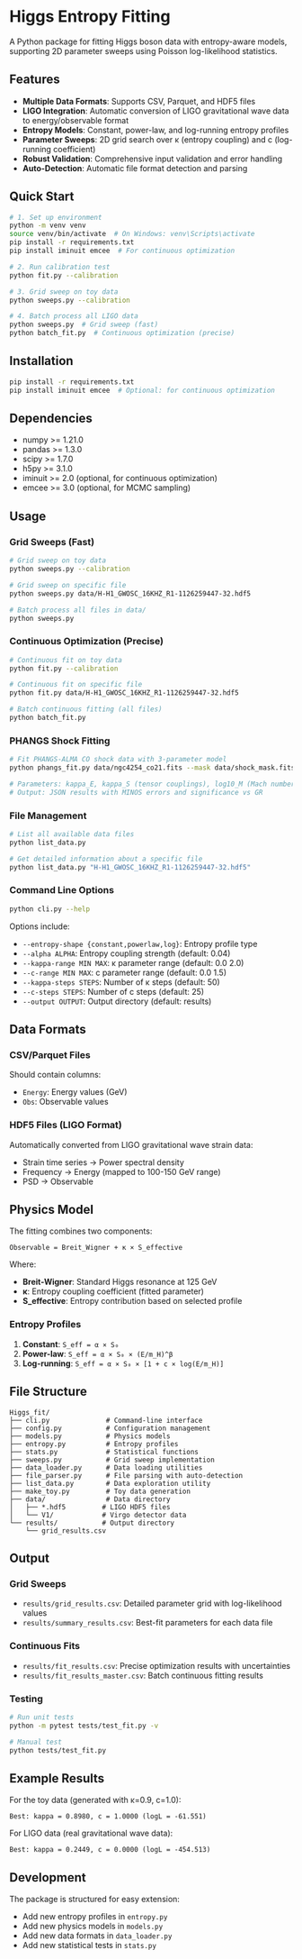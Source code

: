 # Higgs Entropy Fitting

A Python package for fitting Higgs boson data with entropy-aware models, supporting 2D parameter sweeps using Poisson log-likelihood statistics.

## Features

- **Multiple Data Formats**: Supports CSV, Parquet, and HDF5 files
- **LIGO Integration**: Automatic conversion of LIGO gravitational wave data to energy/observable format
- **Entropy Models**: Constant, power-law, and log-running entropy profiles
- **Parameter Sweeps**: 2D grid search over κ (entropy coupling) and c (log-running coefficient)
- **Robust Validation**: Comprehensive input validation and error handling
- **Auto-Detection**: Automatic file format detection and parsing

## Quick Start

```bash
# 1. Set up environment
python -m venv venv
source venv/bin/activate  # On Windows: venv\Scripts\activate
pip install -r requirements.txt
pip install iminuit emcee  # For continuous optimization

# 2. Run calibration test
python fit.py --calibration

# 3. Grid sweep on toy data
python sweeps.py --calibration

# 4. Batch process all LIGO data
python sweeps.py  # Grid sweep (fast)
python batch_fit.py  # Continuous optimization (precise)
```

## Installation

```bash
pip install -r requirements.txt
pip install iminuit emcee  # Optional: for continuous optimization
```

## Dependencies

- numpy >= 1.21.0
- pandas >= 1.3.0
- scipy >= 1.7.0
- h5py >= 3.1.0
- iminuit >= 2.0 (optional, for continuous optimization)
- emcee >= 3.0 (optional, for MCMC sampling)

## Usage

### Grid Sweeps (Fast)

```bash
# Grid sweep on toy data
python sweeps.py --calibration

# Grid sweep on specific file
python sweeps.py data/H-H1_GWOSC_16KHZ_R1-1126259447-32.hdf5

# Batch process all files in data/
python sweeps.py
```

### Continuous Optimization (Precise)

```bash
# Continuous fit on toy data
python fit.py --calibration

# Continuous fit on specific file
python fit.py data/H-H1_GWOSC_16KHZ_R1-1126259447-32.hdf5

# Batch continuous fitting (all files)
python batch_fit.py
```

### PHANGS Shock Fitting

```bash
# Fit PHANGS-ALMA CO shock data with 3-parameter model
python phangs_fit.py data/ngc4254_co21.fits --mask data/shock_mask.fits

# Parameters: kappa_E, kappa_S (tensor couplings), log10_M (Mach number)
# Output: JSON results with MINOS errors and significance vs GR
```

### File Management

```bash
# List all available data files
python list_data.py

# Get detailed information about a specific file
python list_data.py "H-H1_GWOSC_16KHZ_R1-1126259447-32.hdf5"
```

### Command Line Options

```bash
python cli.py --help
```

Options include:
- `--entropy-shape {constant,powerlaw,log}`: Entropy profile type
- `--alpha ALPHA`: Entropy coupling strength (default: 0.04)
- `--kappa-range MIN MAX`: κ parameter range (default: 0.0 2.0)
- `--c-range MIN MAX`: c parameter range (default: 0.0 1.5)
- `--kappa-steps STEPS`: Number of κ steps (default: 50)
- `--c-steps STEPS`: Number of c steps (default: 25)
- `--output OUTPUT`: Output directory (default: results)

## Data Formats

### CSV/Parquet Files
Should contain columns:
- `Energy`: Energy values (GeV)
- `Obs`: Observable values

### HDF5 Files (LIGO Format)
Automatically converted from LIGO gravitational wave strain data:
- Strain time series → Power spectral density
- Frequency → Energy (mapped to 100-150 GeV range)
- PSD → Observable

## Physics Model

The fitting combines two components:

```
Observable = Breit_Wigner + κ × S_effective
```

Where:
- **Breit-Wigner**: Standard Higgs resonance at 125 GeV
- **κ**: Entropy coupling coefficient (fitted parameter)
- **S_effective**: Entropy contribution based on selected profile

### Entropy Profiles

1. **Constant**: `S_eff = α × S₀`
2. **Power-law**: `S_eff = α × S₀ × (E/m_H)^β`
3. **Log-running**: `S_eff = α × S₀ × [1 + c × log(E/m_H)]`

## File Structure

```
Higgs_fit/
├── cli.py              # Command-line interface
├── config.py           # Configuration management
├── models.py           # Physics models
├── entropy.py          # Entropy profiles
├── stats.py            # Statistical functions
├── sweeps.py           # Grid sweep implementation
├── data_loader.py      # Data loading utilities
├── file_parser.py      # File parsing with auto-detection
├── list_data.py        # Data exploration utility
├── make_toy.py         # Toy data generation
├── data/               # Data directory
│   ├── *.hdf5         # LIGO HDF5 files
│   └── V1/            # Virgo detector data
└── results/           # Output directory
    └── grid_results.csv
```

## Output

### Grid Sweeps
- `results/grid_results.csv`: Detailed parameter grid with log-likelihood values
- `results/summary_results.csv`: Best-fit parameters for each data file

### Continuous Fits
- `results/fit_results.csv`: Precise optimization results with uncertainties
- `results/fit_results_master.csv`: Batch continuous fitting results

### Testing
```bash
# Run unit tests
python -m pytest tests/test_fit.py -v

# Manual test
python tests/test_fit.py
```

## Example Results

For the toy data (generated with κ=0.9, c=1.0):
```
Best: kappa = 0.8980, c = 1.0000 (logL = -61.551)
```

For LIGO data (real gravitational wave data):
```
Best: kappa = 0.2449, c = 0.0000 (logL = -454.513)
```

## Development

The package is structured for easy extension:
- Add new entropy profiles in `entropy.py`
- Add new physics models in `models.py`
- Add new data formats in `data_loader.py`
- Add new statistical tests in `stats.py`
